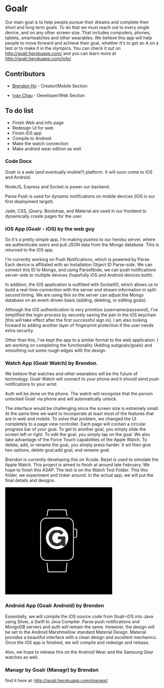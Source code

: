 # Goalr

  Our main goal is to help people pursue their dreams and complete their short and long term goals. To do that we must reach out to every single device, and on any other screen size. That includes computers, phones, tablets, smartwatches and other wearables. We believe this app will help people to move forward and achieve their goal, whether it's to get an A on a test or to make it in the olympics.
  You can check it out on http://goalr.herokuapp.com/
  and you can learn more at http://goalr.herokuapp.com/info/

## Contributors 
* [Brendon Ho](https://github.com/brendonho01) - Creator/Mobile Section

* [Ivan Chau](https://github.com/ichauster) - Developer/Web Section

## To do list
* Finish Web and info page
* Redesign UI for web
* Finish iOS app
* Compile to Android
* Make the watch connection
* Make android wear edition as well

### Code Docs
Goalr is a web (and eventually mobile?) platform. It will soon come to iOS and Android.

NodeJS, Express and Socket.io power our backend.

Parse Push is used for dynamic notifications on mobile devices (iOS is our first deployment target).

Jade, CSS, jQuery, Bootstrap, and Material are used in our frontend to dynamically create pages for the user.

### iOS App (Goalr - iOS) by the web guy
So it's a pretty simple app. I'm making pushes to our heroku server, where we authenticate users and pull JSON data from the Mongo database. This is returned to the iOS app. 

I'm currently working on Push Notifications, which is powered by Parse. Each device is affiliated with an Installation Object ID Parse-side. We can connect this ID to Mongo, and using ParseNode, we can push notifications server-side to multiple devices (hopefully iOS and Android devices both). 

In addition, the iOS application is outfitted with SocketIO, which allows us to build a real-time connection with the server and stream information in split-second timing. We are using this so the server can adjust the Mongo database on an event-driven basis (adding, deleting, or editing goals).

Although the iOS authentication is very primitive (username/password), I've simplified the login process by securely saving the pair in the iOS keychain [this will take effect after the first successful sign in]. I am also looking forward to adding another layer of fingerprint protection if the user needs extra security. 

Other than this, I've kept the app to a similar format to the web application. I am working on completing the functionality (Adding subgoals/goals) and smoothing out some rough edges with the design.

### Watch App (Goalr Watch) by Brendon. 
We believe that watches and other wearables will be the future of technology. Goalr Watch will connect to your phone and it should send push notifications to your wrist.

Auth will be done on the phone. The watch will recognize that the person unlocked Goalr via phone and will automatically unlock.

The interface would be challenging since the screen size is extremely small. At the same time we want to incorporate at least most of the features that are in web and mobile. To solve that problem, we changed the UI completely to a page view controller. Each page will contain a circular progress bar of your goal. To get to another goal, you simply slide the screen left or right. To edit the goal, you simply tap on the goal. We also take advantage of the Force Touch capabilities of the Apple Watch. To delete, add, or rename the goal, you simply press harder. It wil then give two options, delete goal,add goal, and rename goal.

Brendon is currently developing this on Xcode. Bezel is used to simulate the Apple Watch. This project is aimed to finish at around late February. We hope to finish this ASAP. The test is on the Watch Test Folder. This this folder, we experiment and tinker around. In the actual app, we will put the final details and designs.

![alt tag](https://github.com/ClevererMango27/Goalr/blob/master/goalrpic.png)

### Android App (Goalr Android) by Brendon
Essentially, we will compile the iOS source code from Goalr-iOS into Java using Silver, a Swift to Java Compiler. Parse push notifications and MongoDB servers and auth will remain the same. However, the design will be set to the Android Marshmellow standard Material Design. Material provides a beautiful interface with a clean design and excellent mechanics. Once the iOS app is finished, we will compile and redesign and release. 

Also, we hope to release this on the Android Wear and the Samsung Gear watches as well.

### Managr by Goalr (Managr) by Brendon
find it here at: http://goalr.herokuapp.com/managr/

